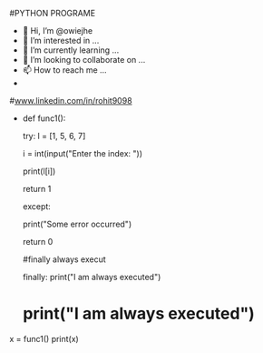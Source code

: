 #PYTHON PROGRAME

- 👋 Hi, I’m @owiejhe
- 👀 I’m interested in ...
- 🌱 I’m currently learning ...
- 💞️ I’m looking to collaborate on ...
- 📫 How to reach me ...
- 
#www.linkedin.com/in/rohit9098

- def func1():

  try:
    l = [1, 5, 6, 7]

    i = int(input("Enter the index: "))

    print(l[i])

    return 1

  except:

    print("Some error occurred")

    return 0

  #finally always execut

  finally:
    print("I am always executed")

  # print("I am always executed")


x = func1()
print(x)
